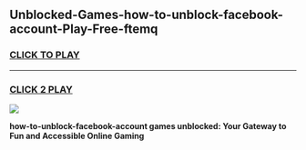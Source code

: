 
## Unblocked-Games-how-to-unblock-facebook-account-Play-Free-ftemq
<h3>
<a href="https://premium76.site?title=how-to-unblock-facebook-account&ref=10A">CLICK TO PLAY</a></h3>
<hr>

<h3>
<a href="https://premium76.site?title=how-to-unblock-facebook-account&ref=10A">CLICK 2 PLAY</a>
  
</h3>

<a href="https://premium76.site?title=how-to-unblock-facebook-account&ref=10A"><img src="https://clearcache.store/games.png"></a>


**how-to-unblock-facebook-account games unblocked: Your Gateway to Fun and Accessible Online Gaming**
